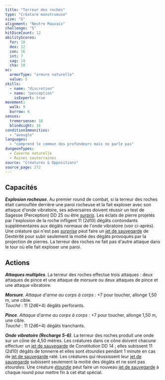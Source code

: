 ```yaml
---
title: "Terreur des roches"
type: "Créature monstrueuse"
size: "G"
alignment: "Neutre Mauvais"
challenge: "5"
hitDiceCount: 12
abilityScores:
  for: 18
  dex: 12
  con: 16
  int: 7
  sag: 14
  cha: 10
ac: 
  armorType: "armure naturelle"
  value: 5
skills: 
  - name: "discretion"
  - name: "perception"
    isExpert: true
movement: 
  walk: 9
  burrow: 6
senses: 
  tremorsense: 18
  blindsight: 18
conditionImmunities: 
  - "aveugle"
languages: 
  - "comprend le commun des profondeurs mais ne parle pas"
dungeonTypes:
  - Caverne naturelle
  - Ruines souterraines
source: "Créatures & Oppositions"
source_page: 272
---
```

## Capacités
_**Explosion rocheuse**_. Au premier round de combat, si la terreur des roches était camouflée derrière une paroi rocheuse et la fait exploser avec son attaque d'onde vibratoire, ses adversaires doivent réussir un test de Sagesse (Perception) DD 25 ou être [_surpris_](/gerer-la-sante-du-personnage#surpris). Les éclats de pierre projetés par l'explosion de la roche infligent 11 (2d10) dégâts contondants supplémentaires aux dégâts normaux de l'onde vibratoire (voir ci-après). Une créature qui n'est pas [_surprise_](/gerer-la-sante-du-personnage#surpris) peut faire un [jet de sauvegarde](/utiliser-les-caracteristiques#jets-de-sauvegarde) de Dextérité pour subir seulement la moitié des dégâts provoqués par la projection de pierres. La terreur des roches ne fait pas d'autre attaque dans le tour où elle fait exploser une paroi.

## Actions
_**Attaques multiples**_. La terreur des roches effectue trois attaques : deux attaques de pince et une attaque de morsure ou deux attaques de pince et une attaque vibratoire.

_**Morsure**_. _Attaque d'arme au corps à corps_ : +7 pour toucher, allonge 1,50 m, une cible.  
_Touché_ : 11 (2d6+4) dégâts perforants.

_**Pince**_. _Attaque d'arme au corps à corps_ : +7 pour toucher, allonge 1,50 m, une cible.  
_Touché_ : 11 (2d6+4) dégâts tranchants.

_**Onde vibratoire (Recharge 5-6)**_. La terreur des roches produit une onde sur un cône de 4,50 mètres. Les créatures dans ce cône doivent chacune effectuer un [jet de sauvegarde](/utiliser-les-caracteristiques#jets-de-sauvegarde) de Constitution DD 14 ; elles subissent 11 (2d10) dégâts de tonnerre et elles sont _étourdies_ pendant 1 minute en cas de [jet de sauvegarde](/utiliser-les-caracteristiques#jets-de-sauvegarde) raté. Les créatures qui réussissent leur [jet de sauvegarde](/utiliser-les-caracteristiques#jets-de-sauvegarde) subissent seulement la moitié des dégâts et ne sont pas _étourdies_. Une créature [_étourdie_](/gerer-la-sante-du-personnage/#etourdi) peut faire un nouveau [jet de sauvegarde](/utiliser-les-caracteristiques#jets-de-sauvegarde) à chaque round pour mettre fin à cet état spécial.
